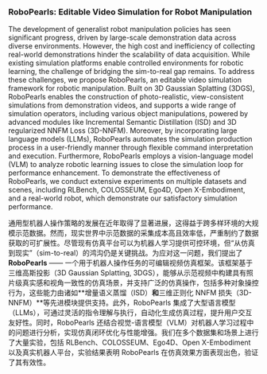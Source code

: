 ### RoboPearls: Editable Video Simulation for Robot Manipulation

The development of generalist robot manipulation policies has seen significant progress, driven by large-scale demonstration data across diverse environments. However, the high cost and inefficiency of collecting real-world demonstrations hinder the scalability of data acquisition. While existing simulation platforms enable controlled environments for robotic learning, the challenge of bridging the sim-to-real gap remains. To address these challenges, we propose RoboPearls, an editable video simulation framework for robotic manipulation. Built on 3D Gaussian Splatting (3DGS), RoboPearls enables the construction of photo-realistic, view-consistent simulations from demonstration videos, and supports a wide range of simulation operators, including various object manipulations, powered by advanced modules like Incremental Semantic Distillation (ISD) and 3D regularized NNFM Loss (3D-NNFM). Moreover, by incorporating large language models (LLMs), RoboPearls automates the simulation production process in a user-friendly manner through flexible command interpretation and execution. Furthermore, RoboPearls employs a vision-language model (VLM) to analyze robotic learning issues to close the simulation loop for performance enhancement. To demonstrate the effectiveness of RoboPearls, we conduct extensive experiments on multiple datasets and scenes, including RLBench, COLOSSEUM, Ego4D, Open X-Embodiment, and a real-world robot, which demonstrate our satisfactory simulation performance.

通用型机器人操作策略的发展在近年取得了显著进展，这得益于跨多样环境的大规模示范数据。然而，现实世界中示范数据的采集成本高且效率低，严重制约了数据获取的可扩展性。尽管现有仿真平台可以为机器人学习提供可控环境，但“从仿真到现实”（sim-to-real）的鸿沟仍是关键挑战。为应对这一问题，我们提出了 **RoboPearls** —— 一个用于机器人操作任务的可编辑视频仿真框架。该框架基于三维高斯投影（3D Gaussian Splatting, 3DGS），能够从示范视频中构建具有照片级真实感和视角一致性的仿真场景，并支持广泛的仿真操作，包括多种对象操控行为，这些能力由诸如**增量语义蒸馏（ISD）**和**三维正则化 NNFM 损失（3D-NNFM）**等先进模块提供支持。此外，RoboPearls 集成了大型语言模型（LLMs），可通过灵活的指令理解与执行，自动化生成仿真过程，提升用户交互友好性。同时，RoboPearls 还结合视觉-语言模型（VLM）对机器人学习过程中的问题进行分析，实现仿真闭环优化与性能增强。我们在多个数据集和场景上进行了大量实验，包括 RLBench、COLOSSEUM、Ego4D、Open X-Embodiment 以及真实机器人平台，实验结果表明 RoboPearls 在仿真效果方面表现出色，验证了其有效性。
